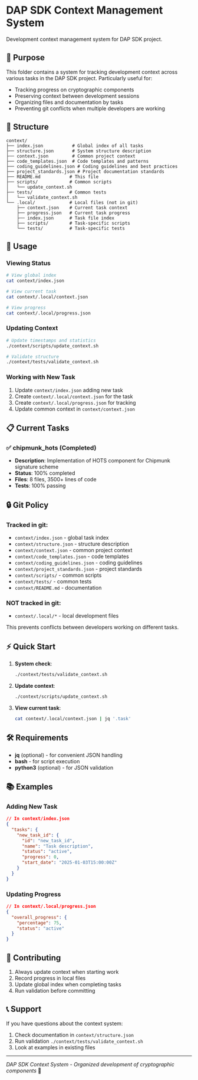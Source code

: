 # DAP SDK Context Management System

Development context management system for DAP SDK project.

## 🎯 Purpose

This folder contains a system for tracking development context across various tasks in the DAP SDK project. Particularly useful for:

- Tracking progress on cryptographic components
- Preserving context between development sessions
- Organizing files and documentation by tasks
- Preventing git conflicts when multiple developers are working

## 📁 Structure

```
context/
├── index.json           # Global index of all tasks
├── structure.json       # System structure description
├── context.json         # Common project context
├── code_templates.json  # Code templates and patterns
├── coding_guidelines.json # Coding guidelines and best practices
├── project_standards.json # Project documentation standards
├── README.md           # This file
├── scripts/            # Common scripts
│   └── update_context.sh
├── tests/              # Common tests
│   └── validate_context.sh
└── .local/             # Local files (not in git)
    ├── context.json    # Current task context
    ├── progress.json   # Current task progress
    ├── index.json      # Task file index
    ├── scripts/        # Task-specific scripts
    └── tests/          # Task-specific tests
```

## 🔧 Usage

### Viewing Status

```bash
# View global index
cat context/index.json

# View current task
cat context/.local/context.json

# View progress
cat context/.local/progress.json
```

### Updating Context

```bash
# Update timestamps and statistics
./context/scripts/update_context.sh

# Validate structure
./context/tests/validate_context.sh
```

### Working with New Task

1. Update `context/index.json` adding new task
2. Create `context/.local/context.json` for the task
3. Create `context/.local/progress.json` for tracking
4. Update common context in `context/context.json`

## 📋 Current Tasks

### ✅ chipmunk_hots (Completed)
- **Description**: Implementation of HOTS component for Chipmunk signature scheme
- **Status**: 100% completed
- **Files**: 8 files, 3500+ lines of code
- **Tests**: 100% passing

## 🔒 Git Policy

### Tracked in git:
- `context/index.json` - global task index
- `context/structure.json` - structure description
- `context/context.json` - common project context
- `context/code_templates.json` - code templates
- `context/coding_guidelines.json` - coding guidelines
- `context/project_standards.json` - project standards
- `context/scripts/` - common scripts
- `context/tests/` - common tests
- `context/README.md` - documentation

### NOT tracked in git:
- `context/.local/*` - local development files

This prevents conflicts between developers working on different tasks.

## ⚡ Quick Start

1. **System check**:
   ```bash
   ./context/tests/validate_context.sh
   ```

2. **Update context**:
   ```bash
   ./context/scripts/update_context.sh
   ```

3. **View current task**:
   ```bash
   cat context/.local/context.json | jq '.task'
   ```

## 🛠 Requirements

- **jq** (optional) - for convenient JSON handling
- **bash** - for script execution
- **python3** (optional) - for JSON validation

## 📚 Examples

### Adding New Task

```json
// In context/index.json
{
  "tasks": {
    "new_task_id": {
      "id": "new_task_id",
      "name": "Task description",
      "status": "active",
      "progress": 0,
      "start_date": "2025-01-03T15:00:00Z"
    }
  }
}
```

### Updating Progress

```json
// In context/.local/progress.json
{
  "overall_progress": {
    "percentage": 75,
    "status": "active"
  }
}
```

## 🤝 Contributing

1. Always update context when starting work
2. Record progress in local files
3. Update global index when completing tasks
4. Run validation before committing

## 📞 Support

If you have questions about the context system:

1. Check documentation in `context/structure.json`
2. Run validation `./context/tests/validate_context.sh`
3. Look at examples in existing files

---

*DAP SDK Context System - Organized development of cryptographic components* 🔐 